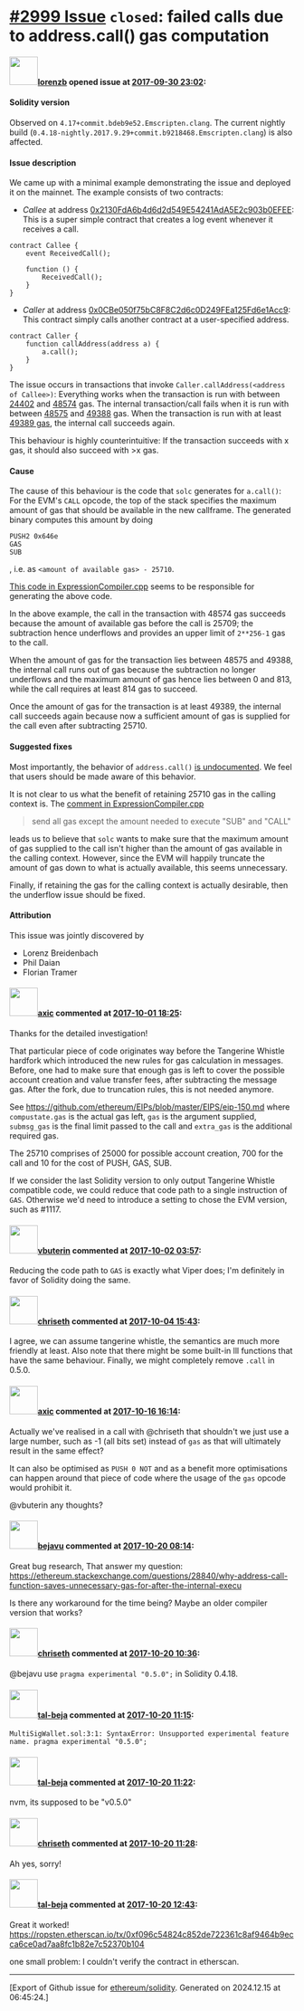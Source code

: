 # [\#2999 Issue](https://github.com/ethereum/solidity/issues/2999) `closed`: failed calls due to address.call() gas computation

#### <img src="https://avatars.githubusercontent.com/u/1148586?u=6661403a6d390ba090095f9c4717d8b6f5d944a0&v=4" width="50">[lorenzb](https://github.com/lorenzb) opened issue at [2017-09-30 23:02](https://github.com/ethereum/solidity/issues/2999):

#### Solidity version

Observed on `4.17+commit.bdeb9e52.Emscripten.clang`. The current nightly build (`0.4.18-nightly.2017.9.29+commit.b9218468.Emscripten.clang`) is also affected.


#### Issue description

We came up with a minimal example demonstrating the issue and deployed it on the mainnet. The example consists of two contracts:

- *Callee* at address [0x2130FdA6b4d6d2d549E54241AdA5E2c903b0EFEE](https://etherscan.io/address/0x2130fda6b4d6d2d549e54241ada5e2c903b0efee#code):
This is a super simple contract that creates a log event whenever it receives a call.

```
contract Callee {
    event ReceivedCall();
    
    function () {
        ReceivedCall();
    }
}
```


- *Caller* at address [0x0CBe050f75bC8F8C2d6c0D249FEa125Fd6e1Acc9](https://etherscan.io/address/0x0cbe050f75bc8f8c2d6c0d249fea125fd6e1acc9#code):
This contract simply calls another contract at a user-specified address.

```
contract Caller {
    function callAddress(address a) {
        a.call();
    }
}
```

The issue occurs in transactions that invoke `Caller.callAddress(<address of Callee>)`:
Everything works when the transaction is run with between [24402](https://etherscan.io/tx/0xef9b0d255c8c3ec1ba876771171db0170bda08520d0b378cea8162d57b5a4c17) and [48574](https://etherscan.io/tx/0x5892dc6c38b7cab3dae99740b15e21770b1e3c822a74310085379789eaf0b7f1) gas.
The internal transaction/call fails when it is run with between [48575](https://etherscan.io/tx/0xdf7f7949ea8f7c328d0a444208195a4a2546317ec018a0fe71c5f7970e65c7aa) and [49388](https://etherscan.io/tx/0x29878ea52bb8e0d7a44d2dc66ce66898170d31d9ca22bdde3da745382a979fa6) gas. When the transaction is run with at least [49389  gas](https://etherscan.io/tx/0xb15cb220a33fd43c16950415a59bc95f6083978a27b000680e21dc0e020e937f), the internal call succeeds again.

This behaviour is highly counterintuitive: If the transaction succeeds with x gas, it should also succeed with >x gas.

#### Cause

The cause of this behaviour is the code that `solc` generates for `a.call()`:
For the EVM's `CALL` opcode, the top of the stack specifies the maximum amount of gas that should be available in the new callframe. The generated binary computes this amount by doing 
```
PUSH2 0x646e
GAS
SUB
```
, i.e. as `<amount of available gas> - 25710`. 

[This code in ExpressionCompiler.cpp](https://github.com/ethereum/solidity/blob/204214f0700179e3d8fa97c77d4f92acd349f015/libsolidity/codegen/ExpressionCompiler.cpp#L1718) seems to be responsible for generating the above code.

In the above example, the call in the transaction with 48574 gas succeeds because the amount of available gas before the call is 25709; the subtraction hence underflows and provides an upper limit of `2**256-1` gas to the call.

When the amount of gas for the transaction lies between 48575 and 49388, the internal call runs out of gas because the subtraction no longer underflows and the maximum amount of gas hence lies between 0 and 813, while the call requires at least 814 gas to succeed.

Once the amount of gas for the transaction is at least 49389, the internal call succeeds again because now a sufficient amount of gas is supplied for the call even after subtracting 25710.

#### Suggested fixes

Most importantly, the behavior of `address.call()` [is undocumented](http://solidity.readthedocs.io/en/develop/types.html#members-of-addresses). We feel that users should be made aware of this behavior. 

It is not clear to us what the benefit of retaining 25710 gas in the calling context is. The [comment in ExpressionCompiler.cpp](https://github.com/ethereum/solidity/blob/204214f0700179e3d8fa97c77d4f92acd349f015/libsolidity/codegen/ExpressionCompiler.cpp#L1719)
> send all gas except the amount needed to execute "SUB" and "CALL"

leads us to believe that `solc` wants to make sure that the maximum amount of gas supplied to the call isn't higher than the amount of gas available in the calling context. However, since the EVM will happily truncate the amount of gas down to what is actually available, this seems unnecessary.

Finally, if retaining the gas for the calling context is actually desirable, then the underflow issue should be fixed.



#### Attribution

This issue was jointly discovered by
- Lorenz Breidenbach
- Phil Daian
- Florian Tramer



#### <img src="https://avatars.githubusercontent.com/u/20340?v=4" width="50">[axic](https://github.com/axic) commented at [2017-10-01 18:25](https://github.com/ethereum/solidity/issues/2999#issuecomment-333396215):

Thanks for the detailed investigation!

That particular piece of code originates way before the Tangerine Whistle hardfork which introduced the new rules for gas calculation in messages. Before, one had to make sure that enough gas is left to cover the possible account creation and value transfer fees, after subtracting the message gas. After the fork, due to truncation rules, this is not needed anymore.

See https://github.com/ethereum/EIPs/blob/master/EIPS/eip-150.md where `compustate.gas` is the actual gas left, `gas` is the argument supplied, `submsg_gas` is the final limit passed to the call and `extra_gas` is the additional required gas. 

The 25710 comprises of 25000 for possible account creation, 700 for the call and 10 for the cost of PUSH, GAS, SUB.

If we consider the last Solidity version to only output Tangerine Whistle compatible code, we could reduce that code path to a single instruction of `GAS`. Otherwise we'd need to introduce a setting to chose the EVM version, such as #1117.

#### <img src="https://avatars.githubusercontent.com/u/2230894?v=4" width="50">[vbuterin](https://github.com/vbuterin) commented at [2017-10-02 03:57](https://github.com/ethereum/solidity/issues/2999#issuecomment-333435972):

Reducing the code path to `GAS` is exactly what Viper does; I'm definitely in favor of Solidity doing the same.

#### <img src="https://avatars.githubusercontent.com/u/9073706?v=4" width="50">[chriseth](https://github.com/chriseth) commented at [2017-10-04 15:43](https://github.com/ethereum/solidity/issues/2999#issuecomment-334199008):

I agree, we can assume tangerine whistle, the semantics are much more friendly at least. Also note that there might be some built-in lll functions that have the same behaviour. Finally, we might completely remove `.call` in 0.5.0.

#### <img src="https://avatars.githubusercontent.com/u/20340?v=4" width="50">[axic](https://github.com/axic) commented at [2017-10-16 16:14](https://github.com/ethereum/solidity/issues/2999#issuecomment-336937922):

Actually we've realised in a call with @chriseth that shouldn't we just use a large number, such as -1 (all bits set) instead of `gas` as that will ultimately result in the same effect?

It can also be optimised as `PUSH 0 NOT` and as a benefit more optimisations can happen around that piece of code where the usage of the `gas` opcode would prohibit it.

@vbuterin any thoughts?

#### <img src="https://avatars.githubusercontent.com/u/10231448?u=6a2a357d3a9fc425e3aa272b4d2a2c55860af83a&v=4" width="50">[bejavu](https://github.com/bejavu) commented at [2017-10-20 08:14](https://github.com/ethereum/solidity/issues/2999#issuecomment-338138586):

Great bug research,
That answer my question:
https://ethereum.stackexchange.com/questions/28840/why-address-call-function-saves-unnecessary-gas-for-after-the-internal-execu

Is there any workaround for the time being? Maybe an older compiler version that works?

#### <img src="https://avatars.githubusercontent.com/u/9073706?v=4" width="50">[chriseth](https://github.com/chriseth) commented at [2017-10-20 10:36](https://github.com/ethereum/solidity/issues/2999#issuecomment-338171046):

@bejavu use `pragma experimental "0.5.0";` in Solidity 0.4.18.

#### <img src="https://avatars.githubusercontent.com/u/10635261?u=0eafa303019fc5ad2abc28cc54ffe89719215e92&v=4" width="50">[tal-beja](https://github.com/tal-beja) commented at [2017-10-20 11:15](https://github.com/ethereum/solidity/issues/2999#issuecomment-338178230):

`MultiSigWallet.sol:3:1: SyntaxError: Unsupported experimental feature name.
pragma experimental "0.5.0";`

#### <img src="https://avatars.githubusercontent.com/u/10635261?u=0eafa303019fc5ad2abc28cc54ffe89719215e92&v=4" width="50">[tal-beja](https://github.com/tal-beja) commented at [2017-10-20 11:22](https://github.com/ethereum/solidity/issues/2999#issuecomment-338179558):

nvm, its supposed to be "v0.5.0"

#### <img src="https://avatars.githubusercontent.com/u/9073706?v=4" width="50">[chriseth](https://github.com/chriseth) commented at [2017-10-20 11:28](https://github.com/ethereum/solidity/issues/2999#issuecomment-338180553):

Ah yes, sorry!

#### <img src="https://avatars.githubusercontent.com/u/10635261?u=0eafa303019fc5ad2abc28cc54ffe89719215e92&v=4" width="50">[tal-beja](https://github.com/tal-beja) commented at [2017-10-20 12:43](https://github.com/ethereum/solidity/issues/2999#issuecomment-338195927):

Great it worked!
https://ropsten.etherscan.io/tx/0xf096c54824c852de722361c8af9464b9ecca6ce0ad7aa8fc1b82e7c52370b104

one small problem:
I couldn't verify the contract in etherscan.


-------------------------------------------------------------------------------



[Export of Github issue for [ethereum/solidity](https://github.com/ethereum/solidity). Generated on 2024.12.15 at 06:45:24.]
